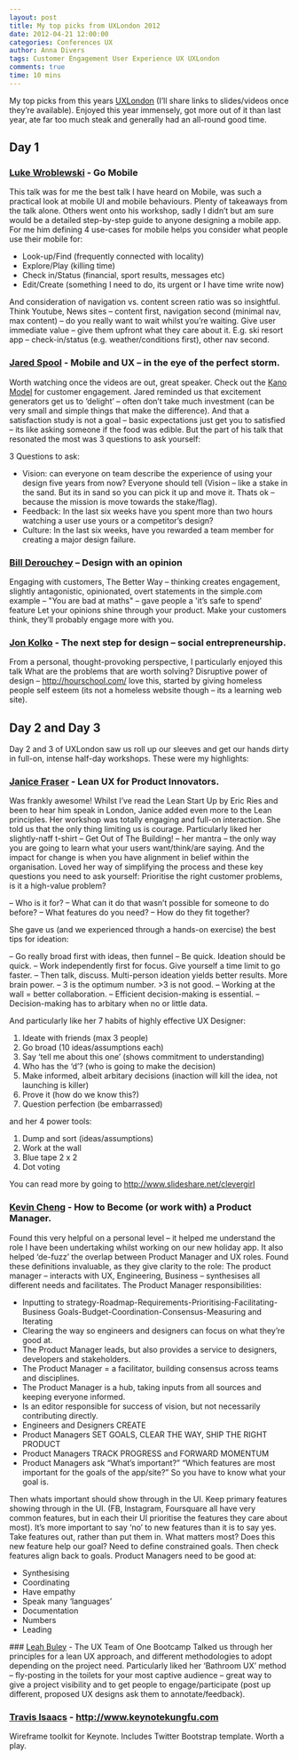 ```yaml
---
layout: post
title: My top picks from UXLondon 2012
date: 2012-04-21 12:00:00
categories: Conferences UX
author: Anna Divers
tags: Customer Engagement User Experience UX UXLondon 
comments: true
time: 10 mins
---
```


My top picks from this years [UXLondon](http://2011.uxlondon.com/) (I’ll share links to slides/videos once they’re available). Enjoyed this year immensely, got more out of it than last year, ate far too much steak and generally had an all-round good time.

## Day 1

### [Luke Wroblewski](https://twitter.com/lukew) - Go Mobile
This talk was for me the best talk I have heard on Mobile, was such a practical look at mobile UI and mobile behaviours. Plenty of takeaways from the talk alone. Others went onto his workshop, sadly I didn’t but am sure would be a detailed step-by-step guide to anyone designing a mobile app.
For me him defining 4 use-cases for mobile helps you consider what people use their mobile for:

- Look-up/Find (frequently connected with locality)
- Explore/Play (killing time)
- Check in/Status (financial, sport results, messages etc)
- Edit/Create (something I need to do, its urgent or I have time write now)

And consideration of navigation vs. content screen ratio was so insightful. Think Youtube, News sites – content first, navigation second (minimal nav, max content) – do you really want to wait whilst you’re waiting.
Give user immediate value – give them upfront what they care about it. E.g. ski resort app – check-in/status (e.g. weather/conditions first), other nav second.

### [Jared Spool](https://twitter.com/jmspool) - Mobile and UX – in the eye of the perfect storm.

Worth watching once the videos are out, great speaker.
Check out the [Kano Model](http://en.wikipedia.org/wiki/Kano_model) for customer engagement. Jared reminded us that excitement generators get us to ‘delight’ – often don’t take much investment (can be very small and simple things that make the difference). And that a satisfaction study is not a goal – basic expectations just get you to satisfied – its like asking someone if the food was edible.
But the part of his talk that resonated the most was 3 questions to ask yourself:

3 Questions to ask:

- Vision: can everyone on team describe the experience of using your design five years from now? Everyone should tell (Vision – like a stake in the sand. But its in sand so you can pick it up and move it. Thats ok – because the mission is move towards the stake/flag).
- Feedback: In the last six weeks have you spent more than two hours watching a user use yours or a competitor’s design?
- Culture: In the last six weeks, have you rewarded a team member for creating a major design failure.

### [Bill Derouchey](https://twitter.com/billder) – Design with an opinion

Engaging with customers, The Better Way – thinking creates engagement, slightly antagonistic, opinionated, overt statements in the simple.com example –
"You are bad at maths" – gave people a 'it’s safe to spend' feature
Let your opinions shine through your product.
Make your customers think, they’ll probably engage more with you.

### [Jon Kolko](https://twitter.com/jkolko) - The next step for design – social entrepreneurship.
From a personal, thought-provoking perspective, I particularly enjoyed this talk
What are the problems that are worth solving?
Disruptive power of design – <http://hourschool.com/> love this, started by giving homeless people self esteem (its not a homeless website though – its a learning web site).

## Day 2 and Day 3
Day 2 and 3 of UXLondon saw us roll up our sleeves and get our hands dirty in full-on, intense half-day workshops. These were my highlights:

### [Janice Fraser](https://twitter.com/clevergirl) - Lean UX for Product Innovators.
Was frankly awesome!
Whilst I’ve read the Lean Start Up by Eric Ries and been to hear him speak in London, Janice added even more to the Lean principles. Her workshop was totally engaging and full-on interaction. She told us that the only thing limiting us is courage. Particularly liked her slightly-naff t-shirt – Get Out of The Building! – her mantra – the only way you are going to learn what your users want/think/are saying. And the impact for change is when you have alignment in belief within the organisation.
Loved her way of simplifying the process and these key questions you need to ask yourself:
Prioritise the right customer problems, is it a high-value problem?

– Who is it for?
– What can it do that wasn’t possible for someone to do before?
– What features do you need?
– How do they fit together?

She gave us (and we experienced through a hands-on exercise) the best tips for ideation:

– Go really broad first with ideas, then funnel
– Be quick. Ideation should be quick.
– Work independently first for focus. Give yourself a time limit to go faster.
– Then talk, discuss. Multi-person ideation yields better results. More brain power.
– 3 is the optimum number. >3 is not good.
– Working at the wall = better collaboration.
– Efficient decision-making is essential.
– Decision-making has to arbitary when no or little data.

And particularly like her 7 habits of highly effective UX Designer:

1. Ideate with friends (max 3 people)
2. Go broad (10 ideas/assumptions each)
3. Say ‘tell me about this one’ (shows commitment to understanding)
4. Who has the ‘d’? (who is going to make the decision)
5. Make informed, albeit arbitary decisions (inaction will kill the idea, not launching is killer)
6. Prove it (how do we know this?)
7. Question perfection (be embarrassed)

and her 4 power tools:

1. Dump and sort (ideas/assumptions)
2. Work at the wall
3. Blue tape 2 x 2
4. Dot voting

You can read more by going to http://www.slideshare.net/clevergirl

### [Kevin Cheng](https://twitter.com/k) - How to Become (or work with) a Product Manager.
Found this very helpful on a personal level – it helped me understand the role I have been undertaking whilst working on our new holiday app. It also helped ‘de-fuzz’ the overlap between Product Manager and UX roles. Found these definitions invaluable, as they give clarity to the role:
The product manager – interacts with UX, Engineering, Business – synthesises all different needs and facilitates.
The Product Manager responsibilities:

- Inputting to strategy-Roadmap-Requirements-Prioritising-Facilitating-Business Goals-Budget-Coordination-Consensus-Measuring and Iterating
- Clearing the way so engineers and designers can focus on what they’re good at.
- The Product Manager leads, but also provides a service to designers, developers and stakeholders.
- The Product Manager = a facilitator, building consensus across teams and disciplines.
- The Product Manager is a hub, taking inputs from all sources and keeping everyone informed.
- Is an editor responsible for success of vision, but not necessarily contributing directly.
- Engineers and Designers CREATE
- Product Managers SET GOALS, CLEAR THE WAY, SHIP THE RIGHT PRODUCT
- Product Managers TRACK PROGRESS and FORWARD MOMENTUM
- Product Managers ask “What’s important?” “Which features are most important for the goals of the app/site?” So you have to know what your goal is.

Then whats important should show through in the UI. Keep primary features showing through in the UI.
(FB, Instagram, Foursquare all have very common features, but in each their UI prioritise the features they care about most).
It’s more important to say ‘no’ to new features than it is to say yes.
Take features out, rather than put them in.
What matters most?
Does this new feature help our goal?
Need to define constrained goals. Then check features align back to goals.
Product Managers need to be good at:

- Synthesising
- Coordinating
- Have empathy
- Speak many ‘languages’
- Documentation
- Numbers
- Leading

### [Leah Buley](https://twitter.com/ugleah) - The UX Team of One Bootcamp
Talked us through her principles for a lean UX approach, and different methodologies to adopt depending on the project need. Particularly liked her ‘Bathroom UX’ method – fly-posting in the toilets for your most captive audience – great way to give a project visibility and to get people to engage/participate (post up different, proposed UX designs ask them to annotate/feedback).

### [Travis Isaacs](https://twitter.com/tbisaacs) - <http://www.keynotekungfu.com>
Wireframe toolkit for Keynote.  Includes Twitter Bootstrap template.  Worth a play.



